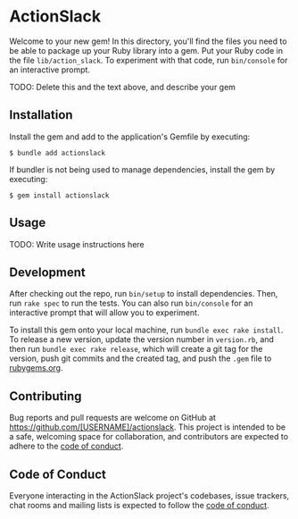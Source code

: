 # ActionSlack

Welcome to your new gem! In this directory, you'll find the files you need to be able to package up your Ruby library into a gem. Put your Ruby code in the file `lib/action_slack`. To experiment with that code, run `bin/console` for an interactive prompt.

TODO: Delete this and the text above, and describe your gem

## Installation

Install the gem and add to the application's Gemfile by executing:

    $ bundle add actionslack

If bundler is not being used to manage dependencies, install the gem by executing:

    $ gem install actionslack

## Usage

TODO: Write usage instructions here

## Development

After checking out the repo, run `bin/setup` to install dependencies. Then, run `rake spec` to run the tests. You can also run `bin/console` for an interactive prompt that will allow you to experiment.

To install this gem onto your local machine, run `bundle exec rake install`. To release a new version, update the version number in `version.rb`, and then run `bundle exec rake release`, which will create a git tag for the version, push git commits and the created tag, and push the `.gem` file to [rubygems.org](https://rubygems.org).

## Contributing

Bug reports and pull requests are welcome on GitHub at https://github.com/[USERNAME]/actionslack. This project is intended to be a safe, welcoming space for collaboration, and contributors are expected to adhere to the [code of conduct](https://github.com/[USERNAME]/actionslack/blob/main/CODE_OF_CONDUCT.md).

## Code of Conduct

Everyone interacting in the ActionSlack project's codebases, issue trackers, chat rooms and mailing lists is expected to follow the [code of conduct](https://github.com/[USERNAME]/actionslack/blob/main/CODE_OF_CONDUCT.md).
